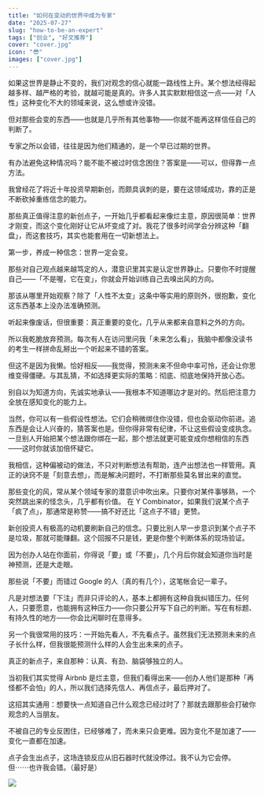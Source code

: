 ```yaml
---
title: "如何在变动的世界中成为专家"
date: "2025-07-27"
slug: "how-to-be-an-expert"
tags: ["创业", "好文推荐"]
cover: "cover.jpg"
icon: "😎"
images: ["cover.jpg"]
---
```

如果这世界是静止不变的，我们对观念的信心就能一路线性上升。某个想法经得起越多样、越严格的考验，就越可能是真的。许多人其实默默相信这一点——对「人性」这种变化不大的领域来说，这么想或许没错。



但对那些会变的东西——也就是几乎所有其他事物——你就不能再这样信任自己的判断了。



专家之所以会错，往往是因为他们精通的，是一个早已过期的世界。



有办法避免这种情况吗？能不能不被过时信念困住？答案是——可以，但得靠一点方法。



我曾经花了将近十年投资早期新创，而颇具讽刺的是，要在这领域成功，靠的正是不断砍掉重练信念的能力。



那些真正值得注意的新创点子，一开始几乎都看起来像烂主意，原因很简单：世界才刚变，而这个变化刚好让它从坏变成了对。我花了很多时间学会分辨这种「翻盘」，而这套技巧，其实也能套用在一切新想法上。



第一步，养成一种信念：世界一定会变。



那些对自己观点越来越笃定的人，潜意识里其实是认定世界静止。只要你不时提醒自己——「不是喔，它在变」，你就会开始训练自己去嗅出风的方向。



那该从哪里开始观察？除了「人性不太变」这条中等实用的原则外，很抱歉，变化这东西基本上没办法准确预测。



听起来像废话，但很重要：真正重要的变化，几乎从来都来自意料之外的方向。



所以我乾脆放弃预测。每次有人在访问里问我「未来怎么看」，我脑中都像没读书的考生一样拼命乱掰出一个听起来不错的答案。



但这不是因为我懒。恰好相反——我觉得，预测未来不但命中率可怜，还会让你思维变得僵硬。与其乱猜，不如选择更实际的策略：彻底、彻底地保持开放心态。



别自以为知道方向，先诚实地承认——我根本不知道哪边才是对的。然后把注意力全放在感知变化的能力上。



当然，你可以有一些假设性想法。它们会稍微绑住你没错，但也会驱动你前进。追东西是会让人兴奋的，猜答案也是。但你得非常有纪律，不让这些假设变成执念。
一旦别人开始把某个想法跟你绑在一起，那个想法就更可能变成你想相信的东西——这时你就该加倍怀疑它。



我相信，这种偏被动的做法，不只对判断想法有帮助，连产出想法也一样管用。真正的诀窍不是「刻意去想」，而是解决问题时，不打断那些莫名冒出来的直觉。



那些变化的风，常从某个领域专家的潜意识中吹出来。只要你对某件事够熟，一个突然跳出来的怪念头，几乎都有价值。
在 Y Combinator，如果我们说某个点子「疯了点」，那通常是称赞——搞不好还比「这点子不错」更赞。



新创投资人有极高的动机要刷新自己的信念。只要比别人早一步意识到某个点子不是垃圾，那就可能赚翻。这个回报不只是钱，更是你整个判断体系的现场验证。



因为创办人站在你面前，你得说「要」或「不要」，几个月后你就会知道你当时是神预测，还是大走眼。



那些说「不要」而错过 Google 的人（真的有几个），这笔帐会记一辈子。



凡是对想法要「下注」而非只评论的人，基本上都拥有这种自我纠错压力。任何人，只要愿意，也能拥有这种压力——你只要公开写下自己的判断。写在有标题、有持久性的地方——你会比闲聊时在意得多。



另一个我很常用的技巧：一开始先看人，不先看点子。虽然我们无法预测未来的点子长什么样，但我很能预测什么样的人会生出未来的点子。



真正的新点子，来自那种：认真、有劲、脑袋够独立的人。



当初我们其实觉得 Airbnb 是烂主意，但我们看得出来——创办人他们是那种「再怪都不会怕」的人，所以我们选择先信人、再信点子，最后押对了。



这招其实通用：想要快一点知道自己什么观念已经过时了？那就去跟那些会打破你观念的人当朋友。



不被自己的专业反困住，已经够难了，而未来只会更难。因为变化不是加速了——变化一直都在加速。



点子会生出点子，这场连锁反应从旧石器时代就没停过。我不认为它会停。
但⋯⋯也许我会错。（最好是）




![](https://prod-files-secure.s3.us-west-2.amazonaws.com/112d0858-5090-4d34-a606-b75eb8d65fd2/46476355-9cf3-4e99-9b7a-3531bc426380/1000202064.png?X-Amz-Algorithm=AWS4-HMAC-SHA256&X-Amz-Content-Sha256=UNSIGNED-PAYLOAD&X-Amz-Credential=ASIAZI2LB466ZY57DKPF%2F20251004%2Fus-west-2%2Fs3%2Faws4_request&X-Amz-Date=20251004T103125Z&X-Amz-Expires=3600&X-Amz-Security-Token=IQoJb3JpZ2luX2VjEML%2F%2F%2F%2F%2F%2F%2F%2F%2F%2FwEaCXVzLXdlc3QtMiJGMEQCIG4RYlAfeTbIquGFTYBC9mKnfWhd6bVr6StW8%2Fa224m5AiBCdCYhjMRkPeOO%2B0SwbVdPUWc4AaacD%2ByvabotKfZgOir%2FAwhbEAAaDDYzNzQyMzE4MzgwNSIM00UTC7syhLZK24rMKtwDrjCLANP%2FOtpv4cssSXPn93MQriOwW1M%2BBedgxeV4CN8u%2F4O7wlPXnEuveey1QAtWhvP6kYWxlo28dmjAtwOaDj4piIXEfk01FclJgO6bbY5oAzLkPaJiXkYSiCnQpet%2Fh4Ybkj1Qc2ySICfa1a60AG5Mj3am3KO90AEjKlJxsDRgq0cakMiBIrQrBjmWfFuFU2j3OvjOFf%2BeXi27vObRzSXTWnKyMPbXU59xo2N2o5eO2DEBoiuxzAwb%2BXH%2BOVq6aQkjLSioacMiVDdjCtOypy1SQL5mfGOcVRPDuMJTSsxRc2bQV4G02gGbUGT1ltngHzYvSynFmqmKBopNn821vxBvriI5Ca76jpz7EFDYm1zO8IZtkvm%2FfbOTqA%2FLT6MwxYlK2Xtv20X93A8laHSqYblGZ%2FLEzTccKWbuFsWGRHcKa0chRhfEkncYUKlcyeyczbK%2FoYCMISDvnvV9Ffv1KIM1LlhwBc8kpasDBb10DnV2sKIFgN%2BE%2BCaQF21KxfO9%2BRvwlb6z%2FW5eUAmbv75LNEa4BS6dr%2FhYia6U8QBpmGYZGu%2B%2By5KoLyF8xcopVoSJa4exN1LZ8mwG2xV%2Be2oYpNGJl50rhwZ9vpe5Jz3%2BgiY3GHeOD1Fet%2FzRgicwieGDxwY6pgFDY7Bfu%2BifFhE4hA%2FPucgRhuDOMcB2UH4iPsxWav1UXc0sCLB4wzGUJDBwk6YO74x%2BZIGzp2n1Vlebfd2TArt52RqChmTjtRj02EjrUhxohh2RLxzK9Bn5EJsi08F5QOZ2i2A%2Bx%2B7bdPrDIvOCFj7TO7PhLaFG5p%2BXHy5Bmc69BXAKX887WeNEZarH2qAsdrm3cRo38EC33TC6on4nLwN5R3Wt0Q0R&X-Amz-Signature=5cbfdc3fb1e7aaf4bd87df8e27646f1e3202fff4e3080079ed8fedec638085b5&X-Amz-SignedHeaders=host&x-amz-checksum-mode=ENABLED&x-id=GetObject)


